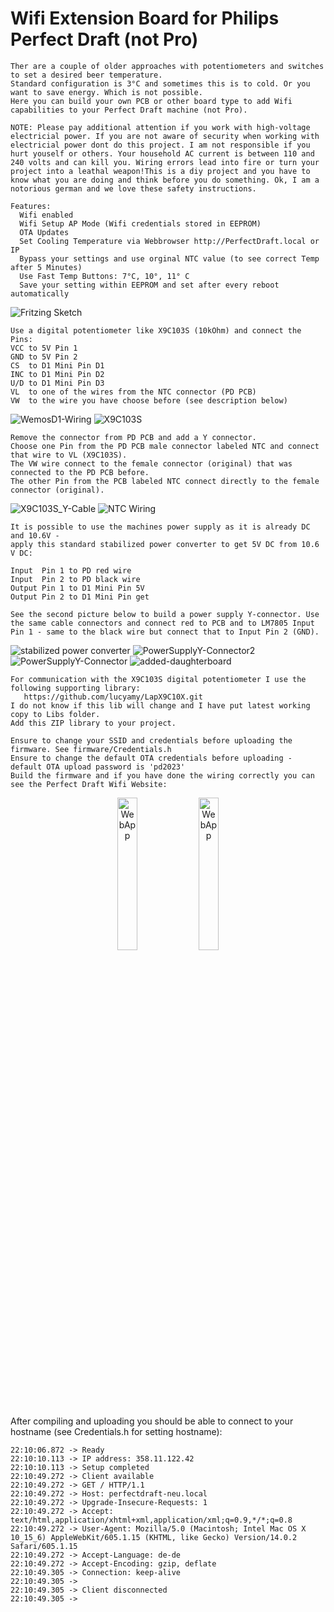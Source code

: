 
# Wifi Extension Board for Philips Perfect Draft (not Pro)
```
Ther are a couple of older approaches with potentiometers and switches to set a desired beer temperature.
Standard configuration is 3°C and sometimes this is to cold. Or you want to save energy. Which is not possible.
Here you can build your own PCB or other board type to add Wifi capabilities to your Perfect Draft machine (not Pro).

NOTE: Please pay additional attention if you work with high-voltage electricial power. If you are not aware of security when working with electricial power dont do this project. I am not responsible if you hurt youself or others. Your household AC current is between 110 and 240 volts and can kill you. Wiring errors lead into fire or turn your project into a leathal weapon!This is a diy project and you have to know what you are doing and think before you do something. Ok, I am a notorious german and we love these safety instructions. 
```

```
Features: 
  Wifi enabled
  Wifi Setup AP Mode (Wifi credentials stored in EEPROM)
  OTA Updates
  Set Cooling Temperature via Webbrowser http://PerfectDraft.local or IP
  Bypass your settings and use orginal NTC value (to see correct Temp after 5 Minutes)
  Use Fast Temp Buttons: 7°C, 10°, 11° C
  Save your setting within EEPROM and set after every reboot automatically
```
![Fritzing Sketch](media/PerfectDraftWifi_Sketch.png)

```
Use a digital potentiometer like X9C103S (10kOhm) and connect the Pins:
VCC to 5V Pin 1
GND to 5V Pin 2
CS  to D1 Mini Pin D1
INC to D1 Mini Pin D2
U/D to D1 Mini Pin D3
VL  to one of the wires from the NTC connector (PD PCB)
VW  to the wire you have choose before (see description below)
```
![WemosD1-Wiring](media/D1miniX9C103S-Schematic.png)
![X9C103S](media/X9Cxxx-Pinout.png)

```
Remove the connector from PD PCB and add a Y connector. 
Choose one Pin from the PD PCB male connector labeled NTC and connect that wire to VL (X9C103S). 
The VW wire connect to the female connector (original) that was connected to the PD PCB before. 
The other Pin from the PCB labeled NTC connect directly to the female connector (original). 
```
![X9C103S_Y-Cable](media/NTC_Y-Cable.png)
![NTC Wiring](media/NTC_Wiring.png)

```
It is possible to use the machines power supply as it is already DC and 10.6V - 
apply this standard stabilized power converter to get 5V DC from 10.6 V DC:

Input  Pin 1 to PD red wire
Input  Pin 2 to PD black wire
Output Pin 1 to D1 Mini Pin 5V
Output Pin 2 to D1 Mini Pin get

See the second picture below to build a power supply Y-connector. Use the same cable connectors and connect red to PCB and to LM7805 Input Pin 1 - same to the black wire but connect that to Input Pin 2 (GND).
```
![stabilized power converter](media/StabilizedPowerSupply.png)
![PowerSupplyY-Connector2](media/PowerSupplyY-Cable.png)
![PowerSupplyY-Connector](media/PowerSupply-Y-Connector.png)
![added-daughterboard](media/pd-back-open-with-daughterboard.png)
```
For communication with the X9C103S digital potentiometer I use the following supporting library:
   https://github.com/lucyamy/LapX9C10X.git
I do not know if this lib will change and I have put latest working copy to Libs folder. 
Add this ZIP library to your project.

Ensure to change your SSID and credentials before uploading the firmware. See firmware/Credentials.h
Ensure to change the default OTA credentials before uploading - default OTA upload password is 'pd2023'
Build the firmware and if you have done the wiring correctly you can see the Perfect Draft Wifi Website:
```
<p style="text-align:center;"><img alt="WebApp" src="media/PerfectDraftApp-Setup.png" width="25%">
<img alt="WebApp" src="media/PerfectDraftApp.png" width="25%"></p>


After compiling and uploading you should be able to connect to your hostname (see Credentials.h for setting hostname):
```
22:10:06.872 -> Ready
22:10:10.113 -> IP address: 358.11.122.42
22:10:10.113 -> Setup completed
22:10:49.272 -> Client available
22:10:49.272 -> GET / HTTP/1.1
22:10:49.272 -> Host: perfectdraft-neu.local
22:10:49.272 -> Upgrade-Insecure-Requests: 1
22:10:49.272 -> Accept: text/html,application/xhtml+xml,application/xml;q=0.9,*/*;q=0.8
22:10:49.272 -> User-Agent: Mozilla/5.0 (Macintosh; Intel Mac OS X 10_15_6) AppleWebKit/605.1.15 (KHTML, like Gecko) Version/14.0.2 Safari/605.1.15
22:10:49.272 -> Accept-Language: de-de
22:10:49.272 -> Accept-Encoding: gzip, deflate
22:10:49.305 -> Connection: keep-alive
22:10:49.305 -> 
22:10:49.305 -> Client disconnected
22:10:49.305 -> 
```
